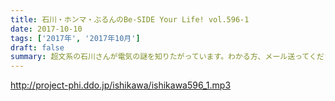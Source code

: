 ```yaml
---
title: 石川・ホンマ・ぶるんのBe-SIDE Your Life! vol.596-1
date: 2017-10-10
tags: ['2017年', '2017年10月']
draft: false
summary: 超文系の石川さんが電気の謎を知りたがっています。わかる方、メール送ってください！！MIURA
---
```


http://project-phi.ddo.jp/ishikawa/ishikawa596_1.mp3
